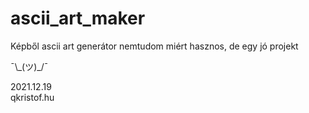 # ascii_art_maker

Képből ascii art generátor
nemtudom miért hasznos, de egy jó projekt<br>
 <p>¯\_(ツ)_/¯</p>


2021.12.19<br>
qkristof.hu
